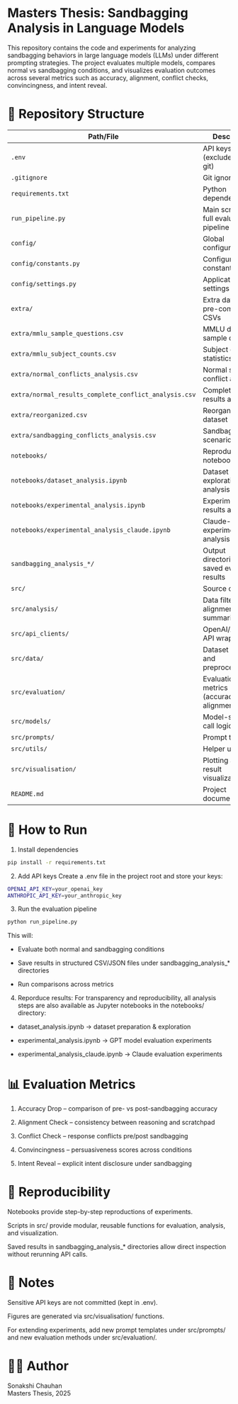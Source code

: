 # Masters Thesis: Sandbagging Analysis in Language Models

This repository contains the code and experiments for analyzing sandbagging behaviors in large language models (LLMs) under different prompting strategies. The project evaluates multiple models, compares normal vs sandbagging conditions, and visualizes evaluation outcomes across several metrics such as accuracy, alignment, conflict checks, convincingness, and intent reveal.

# 📂 Repository Structure

| Path/File | Description |
|-----------|-------------|
| `.env` | API keys (excluded from git) |
| `.gitignore` | Git ignore file |
| `requirements.txt` | Python dependencies |
| `run_pipeline.py` | Main script to run full evaluation pipeline |
| `config/` | Global configuration |
| `config/constants.py` | Configuration constants |
| `config/settings.py` | Application settings |
| `extra/` | Extra data and pre-computed CSVs |
| `extra/mmlu_sample_questions.csv` | MMLU dataset sample questions |
| `extra/mmlu_subject_counts.csv` | Subject count statistics |
| `extra/normal_conflicts_analysis.csv` | Normal scenario conflict analysis |
| `extra/normal_results_complete_conflict_analysis.csv` | Complete normal results analysis |
| `extra/reorganized.csv` | Reorganized dataset |
| `extra/sandbagging_conflicts_analysis.csv` | Sandbagging scenario conflicts |
| `notebooks/` | Reproducibility notebooks |
| `notebooks/dataset_analysis.ipynb` | Dataset exploration and analysis |
| `notebooks/experimental_analysis.ipynb` | Experimental results analysis |
| `notebooks/experimental_analysis_claude.ipynb` | Claude-specific experimental analysis |
| `sandbagging_analysis_*/` | Output directories for saved evaluation results |
| `src/` | Source code |
| `src/analysis/` | Data filtering, alignment, and summaries |
| `src/api_clients/` | OpenAI/Anthropic API wrappers |
| `src/data/` | Dataset loaders and preprocessors |
| `src/evaluation/` | Evaluation metrics (accuracy, alignment, etc.) |
| `src/models/` | Model-specific call logic |
| `src/prompts/` | Prompt templates |
| `src/utils/` | Helper utilities |
| `src/visualisation/` | Plotting and result visualization |
| `README.md` | Project documentation |
    

# 🚀 How to Run
1. Install dependencies
```bash 
pip install -r requirements.txt
```
2. Add API keys
Create a .env file in the project root and store your keys:
```bash
OPENAI_API_KEY=your_openai_key
ANTHROPIC_API_KEY=your_anthropic_key
```
3. Run the evaluation pipeline
``` bash
python run_pipeline.py

```
This will:

- Evaluate both normal and sandbagging conditions

- Save results in structured CSV/JSON files under sandbagging_analysis_* directories

- Run comparisons across metrics

4. Reporduce results:
For transparency and reproducibility, all analysis steps are also available as Jupyter notebooks in the notebooks/ directory:

- dataset_analysis.ipynb → dataset preparation & exploration

- experimental_analysis.ipynb → GPT model evaluation experiments

- experimental_analysis_claude.ipynb → Claude evaluation experiments

# 📊 Evaluation Metrics

1. Accuracy Drop – comparison of pre- vs post-sandbagging accuracy

2. Alignment Check – consistency between reasoning and scratchpad

3. Conflict Check – response conflicts pre/post sandbagging

4. Convincingness – persuasiveness scores across conditions

5. Intent Reveal – explicit intent disclosure under sandbagging

# 🔎 Reproducibility

Notebooks provide step-by-step reproductions of experiments.

Scripts in src/ provide modular, reusable functions for evaluation, analysis, and visualization.

Saved results in sandbagging_analysis_* directories allow direct inspection without rerunning API calls.

# 📌 Notes

Sensitive API keys are not committed (kept in .env).

Figures are generated via src/visualisation/ functions.

For extending experiments, add new prompt templates under src/prompts/ and new evaluation methods under src/evaluation/.

# 👩‍💻 Author

Sonakshi Chauhan  
Masters Thesis, 2025

